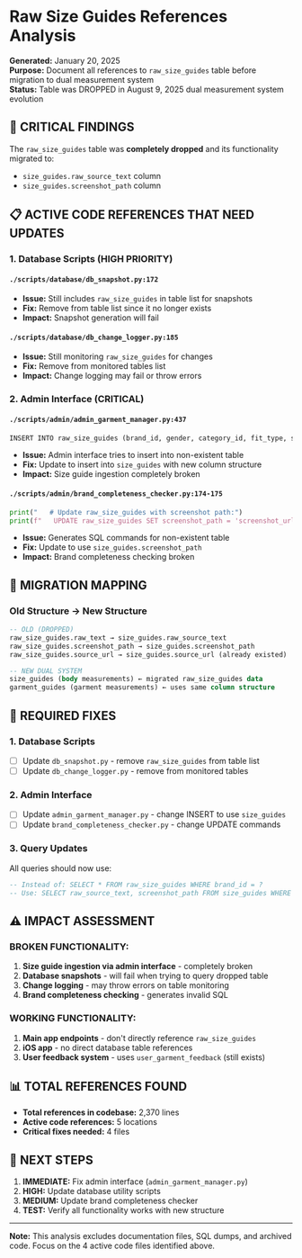 # Raw Size Guides References Analysis

**Generated:** January 20, 2025  
**Purpose:** Document all references to `raw_size_guides` table before migration to dual measurement system  
**Status:** Table was DROPPED in August 9, 2025 dual measurement system evolution  

## 🚨 CRITICAL FINDINGS

The `raw_size_guides` table was **completely dropped** and its functionality migrated to:
- `size_guides.raw_source_text` column
- `size_guides.screenshot_path` column

## 📋 ACTIVE CODE REFERENCES THAT NEED UPDATES

### 1. **Database Scripts (HIGH PRIORITY)**

#### `./scripts/database/db_snapshot.py:172`
- **Issue:** Still includes `raw_size_guides` in table list for snapshots
- **Fix:** Remove from table list since it no longer exists
- **Impact:** Snapshot generation will fail

#### `./scripts/database/db_change_logger.py:185`
- **Issue:** Still monitoring `raw_size_guides` for changes
- **Fix:** Remove from monitored tables list
- **Impact:** Change logging may fail or throw errors

### 2. **Admin Interface (CRITICAL)**

#### `./scripts/admin/admin_garment_manager.py:437`
```python
INSERT INTO raw_size_guides (brand_id, gender, category_id, fit_type, source_url, screenshot_path, raw_text, uploaded_by)
```
- **Issue:** Admin interface tries to insert into non-existent table
- **Fix:** Update to insert into `size_guides` with new column structure
- **Impact:** Size guide ingestion completely broken

#### `./scripts/admin/brand_completeness_checker.py:174-175`
```python
print("   # Update raw_size_guides with screenshot path:")
print(f"   UPDATE raw_size_guides SET screenshot_path = 'screenshot_url' WHERE brand_id = {brand_id};")
```
- **Issue:** Generates SQL commands for non-existent table
- **Fix:** Update to use `size_guides.screenshot_path`
- **Impact:** Brand completeness checking broken

## 🔄 MIGRATION MAPPING

### Old Structure → New Structure
```sql
-- OLD (DROPPED)
raw_size_guides.raw_text → size_guides.raw_source_text
raw_size_guides.screenshot_path → size_guides.screenshot_path
raw_size_guides.source_url → size_guides.source_url (already existed)

-- NEW DUAL SYSTEM
size_guides (body measurements) ← migrated raw_size_guides data
garment_guides (garment measurements) ← uses same column structure
```

## 🎯 REQUIRED FIXES

### 1. Database Scripts
- [ ] Update `db_snapshot.py` - remove `raw_size_guides` from table list
- [ ] Update `db_change_logger.py` - remove from monitored tables

### 2. Admin Interface  
- [ ] Update `admin_garment_manager.py` - change INSERT to use `size_guides`
- [ ] Update `brand_completeness_checker.py` - change UPDATE commands

### 3. Query Updates
All queries should now use:
```sql
-- Instead of: SELECT * FROM raw_size_guides WHERE brand_id = ?
-- Use: SELECT raw_source_text, screenshot_path FROM size_guides WHERE brand_id = ?
```

## ⚠️ IMPACT ASSESSMENT

### **BROKEN FUNCTIONALITY:**
1. **Size guide ingestion via admin interface** - completely broken
2. **Database snapshots** - will fail when trying to query dropped table
3. **Change logging** - may throw errors on table monitoring
4. **Brand completeness checking** - generates invalid SQL

### **WORKING FUNCTIONALITY:**
1. **Main app endpoints** - don't directly reference `raw_size_guides`
2. **iOS app** - no direct database table references
3. **User feedback system** - uses `user_garment_feedback` (still exists)

## 📊 TOTAL REFERENCES FOUND

- **Total references in codebase:** 2,370 lines
- **Active code references:** 5 locations
- **Critical fixes needed:** 4 files

## 🚀 NEXT STEPS

1. **IMMEDIATE:** Fix admin interface (`admin_garment_manager.py`)
2. **HIGH:** Update database utility scripts
3. **MEDIUM:** Update brand completeness checker
4. **TEST:** Verify all functionality works with new structure

---

**Note:** This analysis excludes documentation files, SQL dumps, and archived code. Focus on the 4 active code files identified above.